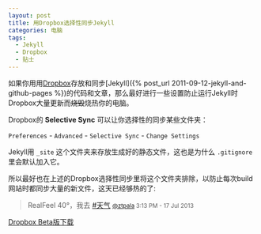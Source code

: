 ```yaml
---
layout: post
title: 用Dropbox选择性同步Jekyll
categories: 电脑
tags:
  - Jekyll
  - Dropbox
  - 贴士
---
```

如果你用用[Dropbox](http://db.tt/H7ei7k2)存放和同步[Jekyll]({% post_url 2011-09-12-jekyll-and-github-pages %})的代码和文章，那么最好进行一些设置防止运行Jekyll时Dropbox大量更新而~~烧毁~~烧热你的电脑。

Dropbox的 **Selective Sync** 可以让你选择性的同步某些文件夹：

`Preferences` - `Advanced` - `Selective Sync` - `Change Settings`

Jekyll用 `_site` 这个文件夹来存放生成好的静态文件，这也是为什么 `.gitignore` 里会默认加入它。

所以最好也在上述的Dropbox选择性同步里将这个文件夹排除，以防止每次build网站时都同步大量的新文件，这天已经够热的了:

>RealFeel 40°，我去 [#天气](https://twitter.com/search?q=%23%E5%A4%A9%E6%B0%94&amp;src=hash) <small>[@ztpala](https://twitter.com/ztpala/statuses/357578857265643520) 3:13 PM - 17 Jul 2013</small>

[Dropbox Beta版下载](https://forums.dropbox.com/?tag=beta)
